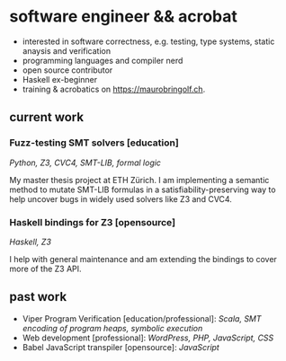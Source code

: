 # software engineer && acrobat

* interested in software correctness, e.g. testing, type systems, static anaysis and verification
* programming languages and compiler nerd
* open source contributor
* Haskell ex-beginner
* training & acrobatics on https://maurobringolf.ch.

## current work

### Fuzz-testing SMT solvers [education]

*Python, Z3, CVC4, SMT-LIB, formal logic*

My master thesis project at ETH Zürich. I am implementing a semantic method to mutate SMT-LIB formulas in a satisfiability-preserving way to help uncover bugs in widely used solvers like Z3 and CVC4.

### Haskell bindings for Z3 [opensource]

*Haskell, Z3*

I help with general maintenance and am extending the bindings to cover more of the Z3 API.

## past work

* Viper Program Verification [education/professional]: *Scala, SMT encoding of program heaps, symbolic execution*
* Web development [professional]: *WordPress, PHP, JavaScript, CSS*
* Babel JavaScript transpiler [opensource]: *JavaScript*
